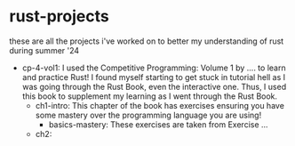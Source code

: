 # rust-projects

these are all the projects i've worked on to better my understanding of rust during summer '24

- cp-4-vol1: I used the Competitive Programming: Volume 1 by .... to learn and practice Rust! I found myself starting to get stuck in tutorial hell as I was going through the Rust Book, even the interactive one. Thus, I used this book to supplement my learning as I went through the Rust Book.
    - ch1-intro: This chapter of the book has exercises ensuring you have some mastery over the programming language you are using!
        - basics-mastery: These exercises are taken from Exercise ...
    - ch2: